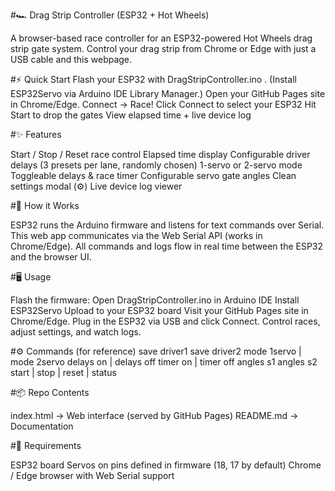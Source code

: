 #🏎️ Drag Strip Controller (ESP32 + Hot Wheels)

A browser-based race controller for an ESP32-powered Hot Wheels drag strip gate system.
Control your drag strip from Chrome or Edge with just a USB cable and this webpage.

#⚡ Quick Start
Flash your ESP32 with DragStripController.ino
.
(Install ESP32Servo via Arduino IDE Library Manager.)
Open your GitHub Pages site
 in Chrome/Edge.
Connect → Race!
Click Connect to select your ESP32
Hit Start to drop the gates
View elapsed time + live device log

#✨ Features

Start / Stop / Reset race control
Elapsed time display
Configurable driver delays (3 presets per lane, randomly chosen)
1-servo or 2-servo mode
Toggleable delays & race timer
Configurable servo gate angles
Clean settings modal (⚙️)
Live device log viewer

#🚀 How it Works

ESP32 runs the Arduino firmware and listens for text commands over Serial.
This web app communicates via the Web Serial API (works in Chrome/Edge).
All commands and logs flow in real time between the ESP32 and the browser UI.

#🖥️ Usage

Flash the firmware:
Open DragStripController.ino in Arduino IDE
Install ESP32Servo
Upload to your ESP32 board
Visit your GitHub Pages site in Chrome/Edge.
Plug in the ESP32 via USB and click Connect.
Control races, adjust settings, and watch logs.

#⚙️ Commands (for reference)
save driver1 <ms1> <ms2> <ms3>
save driver2 <ms1> <ms2> <ms3>
mode 1servo | mode 2servo
delays on | delays off
timer on | timer off
angles s1 <up> <down>
angles s2 <up> <down>
start | stop | reset | status

#📦 Repo Contents

index.html → Web interface (served by GitHub Pages)
README.md → Documentation

#🔧 Requirements

ESP32 board
Servos on pins defined in firmware (18, 17 by default)
Chrome / Edge browser with Web Serial support
